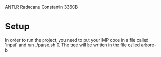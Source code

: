 ANTLR
Raducanu Constantin 336CB

# Setup
In order to run the project, you need to put your IMP code in a file called 'input' and run ./parse.sh 0. The tree will be written in the file called arbore-b

